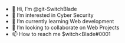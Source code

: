 - 👋 Hi, I’m @git-SwitchBlade
- 👀 I’m interested in Cyber Security
- 🌱 I’m currently learning Web development
- 💞️ I’m looking to collaborate on Web Projects
- 📫 How to reach me $witch<Blade#0001

<!---
git-SwitchBlade/git-SwitchBlade is a ✨ special ✨ repository because its `README.md` (this file) appears on your GitHub profile.
You can click the Preview link to take a look at your changes.
--->
